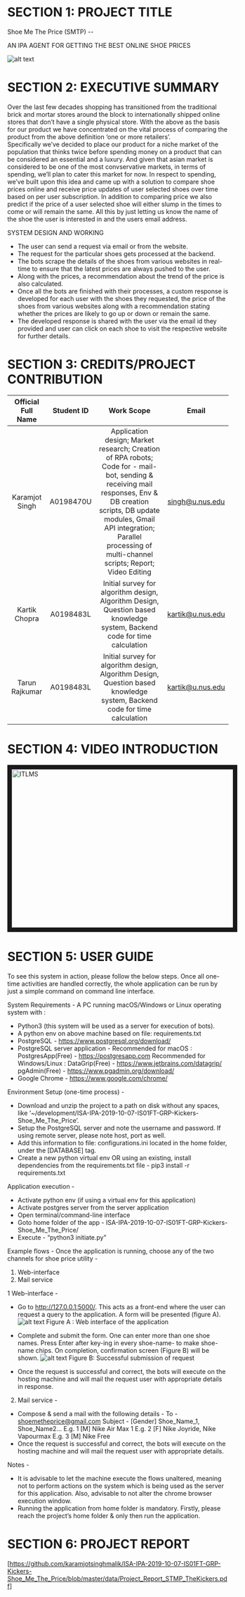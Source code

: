 # SECTION 1: PROJECT TITLE
Shoe Me The Price (SMTP) -- 

AN IPA AGENT FOR GETTING THE BEST ONLINE SHOE PRICES

![alt text](https://github.com/karamjotsinghmalik/ISA-IPA-2019-10-07-IS01FT-GRP-Kickers-Shoe_Me_The_Price/blob/master/templates/Poster.png)


# SECTION 2: EXECUTIVE SUMMARY
Over the last few decades shopping has transitioned from the traditional brick and mortar stores around the block to internationally shipped online stores that don’t have a single physical store. With the above  as the basis for our product we have concentrated on the vital process of comparing the product from the above definition ‘one or more retailers’.  
Specifically we’ve decided to place our product for a niche market of the population that thinks twice before spending money on a product that can be considered an essential and a luxury. And given that asian market is considered to be one of the most convservative markets, in terms of spending, we’ll plan to cater this market for now. 
In respect to spending, we’ve built upon this idea and came up with a solution to compare shoe prices online and receive price updates of user selected shoes over time based on per user subscription. In addition to comparing price we also predict if the price of a user selected shoe will either slump in the times to come or will remain the same. All this by just letting us know the name of the shoe the user is interested in and the users email address.

SYSTEM DESIGN AND WORKING
- The user can send a request via email or from the website.
- The request for the particular shoes gets processed at the backend. 
- The bots scrape the details of the shoes from various websites in real-time to ensure that the latest prices are always pushed to the user.
- Along with the prices, a recommendation about the trend of the price is also calculated.
- Once all the bots are finished with their processes, a custom response is developed for each user with the shoes they requested, the price of the shoes from various websites along with a recommendation stating whether the prices are likely to go up or down or remain the same.
- The developed response is shared with the user via the email id they provided and user can click on each shoe to visit the respective website for further details.

# SECTION 3: CREDITS/PROJECT CONTRIBUTION

| Official Full Name|Student ID| Work Scope  |Email|
|:---------:|:-------------:|:-----:|:----:|
|Karamjot Singh|A0198470U		| Application design; Market research; Creation of RPA robots; Code for - mail-bot, sending & receiving mail responses, Env & DB creation scripts, DB update modules, Gmail API integration; Parallel processing of multi-channel scripts; Report; Video Editing	|	singh@u.nus.edu|
|Kartik Chopra|A0198483L		|Initial survey for algorithm design, Algorithm Design, Question based knowledge system, Backend code for time calculation 	|kartik@u.nus.edu|
|Tarun Rajkumar|A0198483L		|Initial survey for algorithm design, Algorithm Design, Question based knowledge system, Backend code for time calculation 	|kartik@u.nus.edu|


# SECTION 4: VIDEO INTRODUCTION
<a href="https://youtu.be/xhr5-ozRhjk" target="_blank"><img src="https://img.youtube.com/vi/xhr5-ozRhjk/0.jpg" 
alt="ITLMS" width="640" height="360" border="10" /></a>


# SECTION 5: USER GUIDE
To see this system in action, please follow the below steps. Once all one-time activities are handled correctly, the whole application can be run by just a simple command on command line interface.

System Requirements - 
A PC running macOS/Windows or Linux operating system with :
- Python3 (this system will be used as a server for execution of bots).
- A python env on above machine based on  file: requirements.txt
- PostgreSQL - https://www.postgresql.org/download/
- PostgreSQL server application -
    Recommended for macOS : PostgresApp(Free) - https://postgresapp.com
    Recommended for Windows/Linux : 
        DataGrip(Free) - https://www.jetbrains.com/datagrip/
        pgAdmin(Free) - https://www.pgadmin.org/download/
- Google Chrome - https://www.google.com/chrome/

Environment Setup (one-time process) - 
- Download and unzip the project to a path on disk without any spaces, like ‘~/development/ISA-IPA-2019-10-07-IS01FT-GRP-Kickers-Shoe_Me_The_Price’.
- Setup the PostgreSQL server and note the username and password. If using remote server, please note host, port as well.
- Add this information to file: configurations.ini located in the home folder, under the [DATABASE] tag.
- Create a new python virtual env OR using an existing, install dependencies from the requirements.txt file - pip3 install -r requirements.txt

Application execution - 
- Activate python env (if using a virtual env for this application)
- Activate postgres server from the server application
- Open terminal/command-line interface
- Goto home folder of the app - ISA-IPA-2019-10-07-IS01FT-GRP-Kickers-Shoe_Me_The_Price/
- Execute - “python3 initiate.py”

Example flows - 
Once the application is running, choose any of the two channels for shoe price utility - 
1. Web-interface
2. Mail service

1 Web-interface - 
- Go to http://127.0.0.1:5000/. This acts as a front-end where the user can request a query to the application. A form will be presented (figure A).
![alt text](https://github.com/karamjotsinghmalik/ISA-IPA-2019-10-07-IS01FT-GRP-Kickers-Shoe_Me_The_Price/blob/master/templates/UI.png)
Figure A : Web interface of the application

- Complete and submit the form. One can enter more than one shoe names. Press Enter after key-ing in every shoe-name- to make shoe-name chips. On completion, confirmation screen (Figure B) will be shown.
![alt text](https://github.com/karamjotsinghmalik/ISA-IPA-2019-10-07-IS01FT-GRP-Kickers-Shoe_Me_The_Price/blob/master/templates/Submit.png)
Figure B: Successful submission of request

- Once the request is successful and correct, the bots will execute on the hosting machine  and will mail the request user with appropriate details in response.

2. Mail service - 
- Compose & send a mail with the following details - 
    To - shoemetheprice@gmail.com
    Subject - [Gender] Shoe_Name_1, Shoe_Name2...
        E.g. 1 [M] Nike Air Max 1
        E.g. 2 [F] Nike Joyride, Nike Vapourmax
        E.g. 3 [M] Nike Free
- Once the request is successful and correct, the bots will execute on the hosting machine  and will mail the request user with appropriate details.

 Notes  - 
- It is advisable to let the machine execute the flows unaltered, meaning not to perform actions on the system which is being used as the server for this application. Also, advisable to not alter the  chrome browser execution window.
- Running the application from home folder is mandatory. Firstly, please reach the project’s home folder & only then run the application.

# SECTION 6: PROJECT REPORT
[https://github.com/karamjotsinghmalik/ISA-IPA-2019-10-07-IS01FT-GRP-Kickers-Shoe_Me_The_Price/blob/master/data/Project_Report_STMP_TheKickers.pdf]
